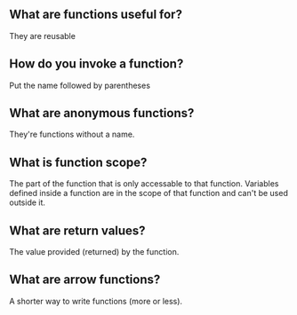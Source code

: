 ## What are functions useful for?
They are reusable

## How do you invoke a function?
Put the name followed by parentheses

## What are anonymous functions?
They're functions without a name.

## What is function scope?
The part of the function that is only accessable to that function. Variables defined inside a function are in the scope of that function and can't be used outside it.

## What are return values?
The value provided (returned) by the function.

## What are arrow functions?
A shorter way to write functions (more or less).